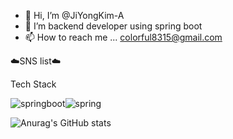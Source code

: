 

- 👋 Hi, I’m @JiYongKim-A
- 🌱 I’m backend developer using spring boot
- 📫 How to reach me ... colorful8315@gmail.com

☁️SNS list☁️

Tech Stack

![springboot](https://user-images.githubusercontent.com/81874493/189035283-509c2b53-9a88-410b-8bdc-9a50a42641aa.svg)![spring](https://user-images.githubusercontent.com/81874493/189035304-e49c479f-40bd-4245-8cf9-d82a643b46d7.svg)

![Anurag's GitHub stats](https://github-readme-stats.vercel.app/api?username=colorful8315&show_icons=true&theme=radical)

<!---
JiYongKim-A/JiYongKim-A is a ✨ special ✨ repository because its `README.md` (this file) appears on your GitHub profile.
You can click the Preview link to take a look at your changes.
--->
